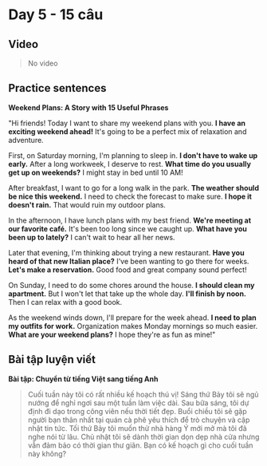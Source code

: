 # Day 5 - 15 câu

## Video
> No video

## Practice sentences

**Weekend Plans: A Story with 15 Useful Phrases**

"Hi friends! Today I want to share my weekend plans with you. **I have an exciting weekend ahead!** It's going to be a perfect mix of relaxation and adventure.

First, on Saturday morning, I'm planning to sleep in. **I don't have to wake up early.** After a long workweek, I deserve to rest. **What time do you usually get up on weekends?** I might stay in bed until 10 AM!

After breakfast, I want to go for a long walk in the park. **The weather should be nice this weekend.** I need to check the forecast to make sure. **I hope it doesn't rain.** That would ruin my outdoor plans.

In the afternoon, I have lunch plans with my best friend. **We're meeting at our favorite café.** It's been too long since we caught up. **What have you been up to lately?** I can't wait to hear all her news.

Later that evening, I'm thinking about trying a new restaurant. **Have you heard of that new Italian place?** I've been wanting to go there for weeks. **Let's make a reservation.** Good food and great company sound perfect!

On Sunday, I need to do some chores around the house. **I should clean my apartment.** But I won't let that take up the whole day. **I'll finish by noon.** Then I can relax with a good book.

As the weekend winds down, I'll prepare for the week ahead. **I need to plan my outfits for work.** Organization makes Monday mornings so much easier. **What are your weekend plans?** I hope they're as fun as mine!"

## Bài tập luyện viết

**Bài tập: Chuyển từ tiếng Việt sang tiếng Anh**

> Cuối tuần này tôi có rất nhiều kế hoạch thú vị! Sáng thứ Bảy tôi sẽ ngủ nướng để nghỉ ngơi sau một tuần làm việc dài. Sau bữa sáng, tôi dự định đi dạo trong công viên nếu thời tiết đẹp. Buổi chiều tôi sẽ gặp người bạn thân nhất tại quán cà phê yêu thích để trò chuyện và cập nhật tin tức. Tối thứ Bảy tôi muốn thử nhà hàng Ý mới mở mà tôi đã nghe nói từ lâu. Chủ nhật tôi sẽ dành thời gian dọn dẹp nhà cửa nhưng vẫn đảm bảo có thời gian thư giãn. Bạn có kế hoạch gì cho cuối tuần này không?
